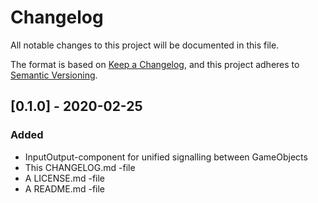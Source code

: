 # Changelog
All notable changes to this project will be documented in this file.

The format is based on [Keep a Changelog](https://keepachangelog.com/en/1.0.0/),
and this project adheres to [Semantic Versioning](https://semver.org/spec/v2.0.0.html).

## [0.1.0] - 2020-02-25
### Added
- InputOutput-component for unified signalling between GameObjects
- This CHANGELOG.md -file
- A LICENSE.md -file
- A README.md -file